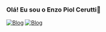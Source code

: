 ### Olá! Eu sou o Enzo Piol Cerutti👋

[![Blog](https://img.shields.io/website-up-down-green-red/http/monip.org.svg)](https://www.linkedin.com/in/enzo-piol-cerutti-b4ba8a345/)
[![Blog](https://img.shields.io/website-up-down-green-red/http/monip.org.svg)](https://www.instagram.com/enzocerutti_/)
